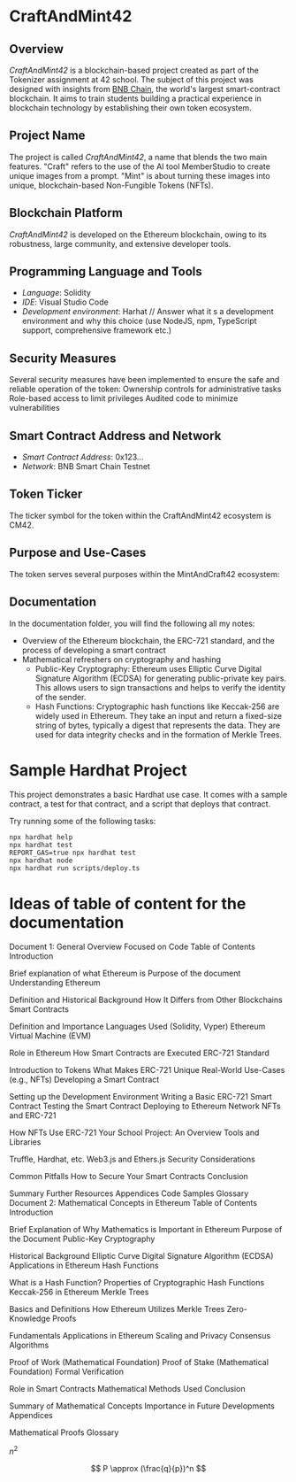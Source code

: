 # CraftAndMint42

## Overview
*CraftAndMint42* is a blockchain-based project created as part of the Tokenizer assignment at 42 school. The subject of this project was designed with insights from [BNB Chain](https://www.bnbchain.org/), the world's largest smart-contract blockchain. It aims to train students building a practical experience in blockchain technology by establishing their own token ecosystem.


## Project Name
The project is called *CraftAndMint42*, a name that blends the two main features. "Craft" refers to the use of the AI tool MemberStudio to create unique images from a prompt. "Mint" is about turning these images into unique, blockchain-based Non-Fungible Tokens (NFTs).

## Blockchain Platform
*CraftAndMint42* is developed on the Ethereum blockchain, owing to its robustness, large community, and extensive developer tools.

## Programming Language and Tools
- *Language*: Solidity
- *IDE*: Visual Studio Code
- *Development environment*: Harhat // Answer what it s a development environment and why this choice (use NodeJS, npm, TypeScript support, comprehensive framework etc.)

## Security Measures
Several security measures have been implemented to ensure the safe and reliable operation of the token:
Ownership controls for administrative tasks
Role-based access to limit privileges
Audited code to minimize vulnerabilities

## Smart Contract Address and Network
- *Smart Contract Address*: 0x123...
- *Network*: BNB Smart Chain Testnet

## Token Ticker
The ticker symbol for the token within the CraftAndMint42 ecosystem is CM42.

## Purpose and Use-Cases
The token serves several purposes within the MintAndCraft42 ecosystem:

## Documentation
In the documentation folder, you will find the following all my notes:
- Overview of the Ethereum blockchain, the ERC-721 standard, and the process of developing a smart contract
- Mathematical refreshers on cryptography and hashing
  - Public-Key Cryptography: Ethereum uses Elliptic Curve Digital Signature Algorithm (ECDSA) for generating public-private key pairs. This allows users to sign transactions and helps to verify the identity of the sender.
  - Hash Functions: Cryptographic hash functions like Keccak-256 are widely used in Ethereum. They take an input and return a fixed-size string of bytes, typically a digest that represents the data. They are used for data integrity checks and in the formation of Merkle Trees.



# Sample Hardhat Project

This project demonstrates a basic Hardhat use case. It comes with a sample contract, a test for that contract, and a script that deploys that contract.

Try running some of the following tasks:

```shell
npx hardhat help
npx hardhat test
REPORT_GAS=true npx hardhat test
npx hardhat node
npx hardhat run scripts/deploy.ts
```

# Ideas of table of content for the documentation

Document 1: General Overview Focused on Code
Table of Contents
Introduction

Brief explanation of what Ethereum is
Purpose of the document
Understanding Ethereum

Definition and Historical Background
How It Differs from Other Blockchains
Smart Contracts

Definition and Importance
Languages Used (Solidity, Vyper)
Ethereum Virtual Machine (EVM)

Role in Ethereum
How Smart Contracts are Executed
ERC-721 Standard

Introduction to Tokens
What Makes ERC-721 Unique
Real-World Use-Cases (e.g., NFTs)
Developing a Smart Contract

Setting up the Development Environment
Writing a Basic ERC-721 Smart Contract
Testing the Smart Contract
Deploying to Ethereum Network
NFTs and ERC-721

How NFTs Use ERC-721
Your School Project: An Overview
Tools and Libraries

Truffle, Hardhat, etc.
Web3.js and Ethers.js
Security Considerations

Common Pitfalls
How to Secure Your Smart Contracts
Conclusion

Summary
Further Resources
Appendices
Code Samples
Glossary
Document 2: Mathematical Concepts in Ethereum
Table of Contents
Introduction

Brief Explanation of Why Mathematics is Important in Ethereum
Purpose of the Document
Public-Key Cryptography

Historical Background
Elliptic Curve Digital Signature Algorithm (ECDSA)
Applications in Ethereum
Hash Functions

What is a Hash Function?
Properties of Cryptographic Hash Functions
Keccak-256 in Ethereum
Merkle Trees

Basics and Definitions
How Ethereum Utilizes Merkle Trees
Zero-Knowledge Proofs

Fundamentals
Applications in Ethereum Scaling and Privacy
Consensus Algorithms

Proof of Work (Mathematical Foundation)
Proof of Stake (Mathematical Foundation)
Formal Verification

Role in Smart Contracts
Mathematical Methods Used
Conclusion

Summary of Mathematical Concepts
Importance in Future Developments
Appendices

Mathematical Proofs
Glossary

$n^2$

$$
P \approx (\frac{q}{p})^n
$$
